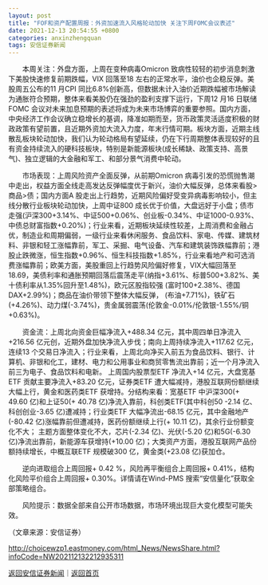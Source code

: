 ```yaml
---
layout: post
title: "FOF和资产配置周报：外资加速流入风格轮动加快 关注下周FOMC会议表述"
date: 2021-12-13 20:54:55 +0800
categories: anxinzhengquan
tags: 安信证券新闻
---
```

<p>　　本周关注：外盘方面，上周在变种病毒Omicron 致病性较轻的初步消息刺激下美股快速修复前期跌幅，VIX 回落至18 左右的正常水平，油价也企稳反弹。美股周五公布的11 月CPI 同比6.8%创新高，但数据未计入油价近期跌幅被市场解读为通胀符合预期，整体来看美股仍在强劲的盈利支撑下运行，下周12 月16 日联储FOMC 会议对未来加息预期的表述将成为未来市场博弈的重要参照。国内方面，中央经济工作会议确立稳增长的基调，降准如期而至，货币政策灵活适度积极的财政政策有望前置，且近期外资加大流入力度，年末行情可期。板块方面，近期主线散乱板块轮动加快，我们认为轮动格局有望延续，仍在下行周期整体表现较好的且有资金持续流入的硬科技板块，特别是新能源板块(成长稀缺、政策支持、高景气)、独立逻辑的大金融和军工、和部分景气消费中轮动。</p><p>　　市场表现：上周风险资产全面反弹，从前期Omicron 病毒引发的恐慌抛售潮中走出，权益方面全线走高发达反弹幅度优于新兴，油价大幅反弹，总体来看股&gt;商品&gt;债；国内方面A 股走出上行趋势，近期风险偏好受变异病毒影响较小，但主线分散行业板块轮动加快，上周中证800 成长优于价值，大盘远好于小盘；债市走强(沪深300+3.14%、中证500+0.06%、创业板-0.34%、中证1000-0.93%、中债总财富指数+0.20%)；行业来看，近期板块延续性较差，上周消费和金融占优，制造业和周期偏弱，一级行业来看休闲服务、食品饮料、家电、传媒、建筑材料、非银和轻工涨幅靠前，军工、采掘、电气设备、汽车和建筑装饰跌幅靠前；港股止跌微涨，恒生指数+0.96%、恒生科技指数+1.85%，行业来看地产和可选消费涨幅靠前；欧美方面，美股重回上行趋势风险偏好修复，VIX大幅回落至18.69，美债利率和通胀预期回落后震荡走平(纳指+3.61%、标普500+3.82%、美十债利率从1.35%回升至1.48%)，欧元区股指较强 (富时100+2.38%、德国DAX+2.99%)；商品在油价带领下整体大幅反弹， (布油+7.71%)，铁矿石(+4.26%)、动力煤(-3.74%)，贵金属弱震荡(伦敦金-0.01%/伦敦银-1.55%/铜+0.63%)。</p><p>　　资金流：上周北向资金巨幅净流入+488.34 亿元，其中周四单日净流入+216.56 亿元创，近期外盘加快净流入步伐；南向上周持续净流入+117.62 亿元，连续13 个交易日净流入；行业来看，上周北向净买入前五为食品饮料、银行、计算机、非银和化工，建材、电力和公用事业和商贸零售流出靠前；近一个月净流入前三为电子、食品饮料和电新。 上周国内股票型ETF 净流入+14 亿元，大盘宽基ETF 贡献主要净流入+83.20 亿元，证券类ETF 遭大幅减持，港股互联网份额继续大幅上行，黄金和医药类ETF 获增持。分结构来看：宽基ETF 中沪深300(+ 49.60 亿)和上证50(+ 40.78 亿)净流入靠前，科创类ETF(其中科创50 -2.14 亿、科创创业-3.65 亿)遭减持；行业类ETF 大幅净流出-68.15 亿元，其中金融地产(-80.42 亿)涨幅靠前但遭减持，医药份额继续上行(+ 10.11 亿)，其余行业份额变化不大； 主题方面整体变化不大，芯片(-2.34 亿)、光伏(-5.20 亿)和5G(-6.30 亿)净流出靠前，新能源车获增持(+10.00 亿)；大类资产方面，港股互联网产品份额持续增长，中概互联ETF 规模破300 亿，黄金类(+23.08 亿)获加仓。</p><p>　　逆向进取组合上周回报+ 0.42 %，风险再平衡组合上周回报+ 0.41%，结构化风险平价组合上周回报+ 0.30%。详情请在Wind-PMS 搜索“安信量化”获取全部策略组合。</p><p>　　风险提示：数据全部来自公开市场数据，市场环境出现巨大变化模型可能失效。</p><p class="em_media">（文章来源：安信证券）</p>

<http://choicewzp1.eastmoney.com/html_News/NewsShare.html?infoCode=NW202112132212935311>

[返回安信证券新闻](//finews.withounder.com/anxinzhengquan/)｜[返回首页](//finews.withounder.com/)
